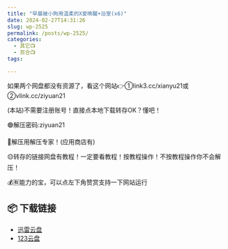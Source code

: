 ```yaml
---
title: "早晨被小狗用温柔的X爱唤醒+浴室(x6)"
date: 2024-02-27T14:31:26
slug: wp-2525
permalink: /posts/wp-2525/
categories:
  - 其它📺
  - 百合📺
tags:

---
```


如果两个网盘都没有资源了，看这个网站👉①link3.cc/xianyu21或②vlink.cc/ziyuan21

(本站)不需要注册账号！直接点本地下载转存OK？懂吧！

🟢解压密码:ziyuan21

🔵解压用解压专家！(应用商店有)

🟡转存的链接网盘有教程！一定要看教程！按教程操作！不按教程操作你不会解压！

💰🈶能力的宝，可以点左下角赞赏支持一下网站运行

## 📦 下载链接
- [迅雷云盘](https://blziyuan21.com/pay-download/2525?key=2b28a6b5fa&down_id=0)
- [123云盘](https://blziyuan21.com/pay-download/2525?key=2b28a6b5fa&down_id=1)

